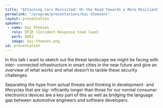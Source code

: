 ```yaml
---
title: "Attacking Cars Revisited: On the Road Towards a More Resilient Connected Vehicle Infrastructure"
permalink: "/program/presentations/kai-thomsen/"
layout: presentation
speaker: 
 - name: Kai Thomsen
   role: DFIR (Incident Response team lead)
   work: AUDI
   image: kai-thomsen.png
id: presentation
---
```


In this talk I want to sketch out the threat landscape we might be facing with inter- connected infrastructure in smart cities in the near future and give an overview of what works and what doesn‘t to tackle these security challenges.

Separating the hype from actual threats and thinking in development- and lifecycles that are sig- nificantly longer than those for our normal consumer electronics devices are a key part of this as well as bridging the language gap between automotive engineers and software developers.